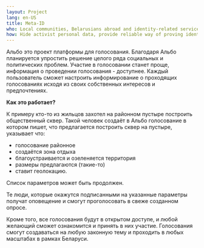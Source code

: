 ```yaml
---
layout: Project
lang: en-US
title: Meta-ID
who: Local communities, Belarusians abroad and identity-related service providers
how: Hide activist personal data, provide reliable way of proving identity
---
```

Альбо это проект платформы для голосования. Благодаря Альбо планируется упростить решение целого ряда социальных и политических проблем. Участие в голосовании станет проще, информация о проведении голосования - доступнее. Каждый пользователь сможет настроить информирование о проходящих голосованиях исходя из своих собственных интересов и предпочтениях.

**Как это работает?**

К примеру кто-то из жильцов захотел на районном пустыре построить общественный сквер. Такой человек создаёт в Альбо голосование в котором пишет, что предлагается построить сквер на пустыре,  указывает что:
 - голосование районное
 - создаётся зона отдыха
 - благоустраивается и озеленяется территория
 - размеры предлагаются (такие-то)
 - ставит геолокацию.

Список параметров может быть продолжен.

Те люди, которые окажутся подписанными на указанные параметры получат оповещение и смогут проголосовать в свеже созданном опросе.

Кроме того, все голосования будут в открытом доступе, и любой желающий сможет ознакомится и принять в них участие. Голосования смогут создаваться на любую законную тему и проходить в любых масштабах в рамках Беларуси.

